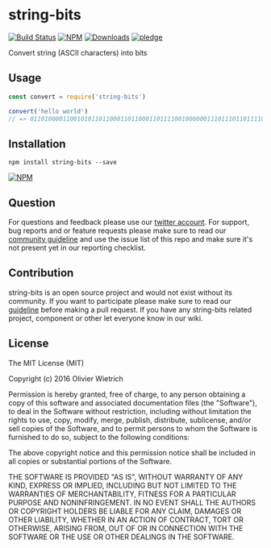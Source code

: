 # string-bits

[![Build Status](https://travis-ci.org/bredele/string-bits.svg?branch=master)](https://travis-ci.org/bredele/string-bits)
 [![NPM](https://img.shields.io/npm/v/string-bits.svg)](https://www.npmjs.com/package/string-bits)
 [![Downloads](https://img.shields.io/npm/dm/string-bits.svg)](http://npm-stat.com/charts.html?package=string-bits)
 [![pledge](https://bredele.github.io/contributing-guide/community-pledge.svg)](https://github.com/bredele/contributing-guide/blob/master/guidelines.md)

Convert string (ASCII characters) into bits

## Usage

```js
const convert = require('string-bits')

convert('hello world')
// => 0110100001100101011011000110110001101111001000000111011101101111011100100110110001100100
```


## Installation

```shell
npm install string-bits --save
```

[![NPM](https://nodei.co/npm/string-bits.png)](https://nodei.co/npm/string-bits/)


## Question

For questions and feedback please use our [twitter account](https://twitter.com/bredeleca). For support, bug reports and or feature requests please make sure to read our
<a href="https://github.com/bredele/contributing-guide/blob/master/guidelines.md" target="_blank">community guideline</a> and use the issue list of this repo and make sure it's not present yet in our reporting checklist.

## Contribution

string-bits is an open source project and would not exist without its community. If you want to participate please make sure to read our <a href="https://github.com/bredele/contributing-guide/blob/master/guidelines.md" target="_blank">guideline</a> before making a pull request. If you have any string-bits related project, component or other let everyone know in our wiki.

## License

The MIT License (MIT)

Copyright (c) 2016 Olivier Wietrich

Permission is hereby granted, free of charge, to any person obtaining a copy
of this software and associated documentation files (the "Software"), to deal
in the Software without restriction, including without limitation the rights
to use, copy, modify, merge, publish, distribute, sublicense, and/or sell
copies of the Software, and to permit persons to whom the Software is
furnished to do so, subject to the following conditions:

The above copyright notice and this permission notice shall be included in all
copies or substantial portions of the Software.

THE SOFTWARE IS PROVIDED "AS IS", WITHOUT WARRANTY OF ANY KIND, EXPRESS OR
IMPLIED, INCLUDING BUT NOT LIMITED TO THE WARRANTIES OF MERCHANTABILITY,
FITNESS FOR A PARTICULAR PURPOSE AND NONINFRINGEMENT. IN NO EVENT SHALL THE
AUTHORS OR COPYRIGHT HOLDERS BE LIABLE FOR ANY CLAIM, DAMAGES OR OTHER
LIABILITY, WHETHER IN AN ACTION OF CONTRACT, TORT OR OTHERWISE, ARISING FROM,
OUT OF OR IN CONNECTION WITH THE SOFTWARE OR THE USE OR OTHER DEALINGS IN THE
SOFTWARE.
